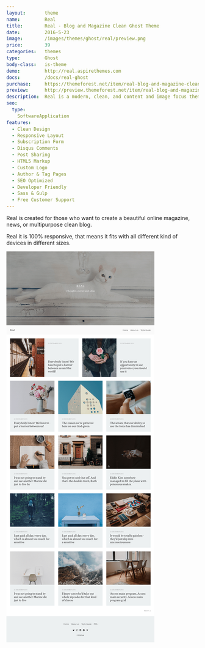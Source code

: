 ```yaml
---
layout:       theme
name:         Real
title:        Real - Blog and Magazine Clean Ghost Theme
date:         2016-5-23
image:        /images/themes/ghost/real/preview.png
price:        39
categories:   themes
type:         Ghost
body-class:   is-theme
demo:         http://real.aspirethemes.com
docs:         /docs/real-ghost
purchase:     https://themeforest.net/item/real-blog-and-magazine-clean-ghost-theme/17375799?ref=aspirethemes
preview:      http://preview.themeforest.net/item/real-blog-and-magazine-clean-ghost-theme/full_screen_preview/17375799?ref=aspirethemes
description:  Real is a modern, clean, and content and image focus theme for Ghost blogging platform.
seo:
  type:
    SoftwareApplication
features:
  - Clean Design
  - Responsive Layout
  - Subscription Form
  - Disqus Comments
  - Post Sharing
  - HTML5 Markup
  - Custom Logo
  - Author & Tag Pages
  - SEO Optimized
  - Developer Friendly
  - Sass & Gulp
  - Free Customer Support
---
```


Real is created for those who want to create a beautiful online magazine, news, or multipurpose clean blog.

Real it is 100% responsive, that means it fits with all different kind of devices in different sizes.

![real-ghost-full-preview](/images/themes/ghost/real/full-preview.png)